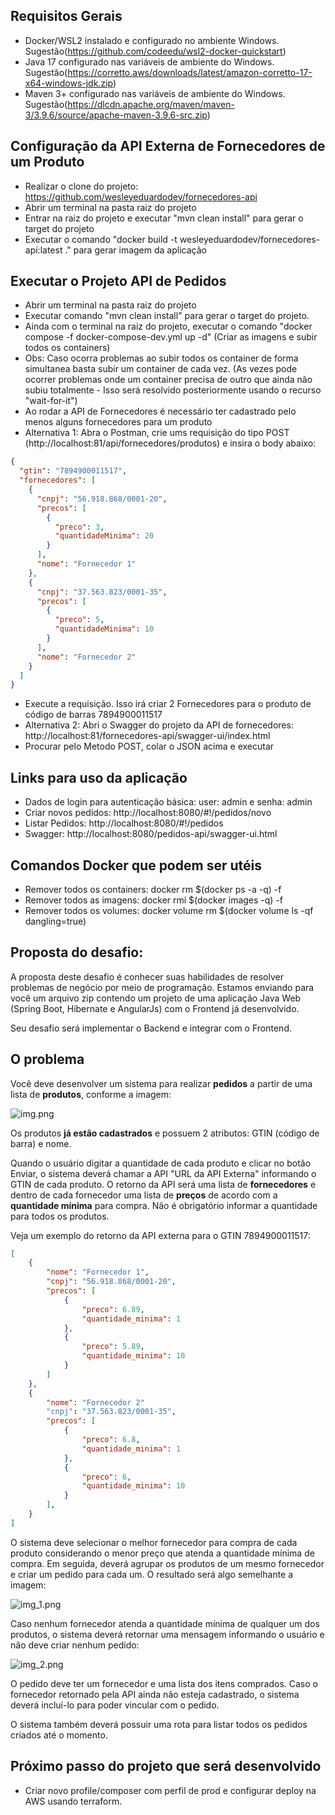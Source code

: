 
## Requisitos Gerais
- Docker/WSL2 instalado e configurado no ambiente Windows. Sugestão(https://github.com/codeedu/wsl2-docker-quickstart)
- Java 17 configurado nas variáveis de ambiente do Windows. Sugestão(https://corretto.aws/downloads/latest/amazon-corretto-17-x64-windows-jdk.zip)
- Maven 3+ configurado nas variáveis de ambiente do Windows. Sugestão(https://dlcdn.apache.org/maven/maven-3/3.9.6/source/apache-maven-3.9.6-src.zip)

## Configuração da API Externa de Fornecedores de um Produto
- Realizar o clone do projeto: https://github.com/wesleyeduardodev/fornecedores-api
- Abrir um terminal na pasta raiz do projeto
- Entrar na raiz do projeto e executar "mvn clean install" para gerar o target do projeto
- Executar o comando "docker build -t wesleyeduardodev/fornecedores-api:latest ." para gerar imagem da aplicação

## Executar o Projeto API de Pedidos
- Abrir um terminal na pasta raiz do projeto
- Executar comando "mvn clean install" para gerar o target do projeto.
- Ainda com o terminal na raiz do projeto, executar o comando "docker compose -f docker-compose-dev.yml up -d" (Criar as imagens e subir todos os containers)
- Obs: Caso ocorra problemas ao subir todos os container de forma simultanea basta subir um container de cada vez. (As vezes pode ocorrer problemas onde um container precisa de outro que ainda não subiu totalmente - Isso será resolvido posteriormente usando o recurso "wait-for-it")
- Ao rodar a API de Fornecedores é necessário ter cadastrado pelo menos alguns fornecedores para um produto
- Alternativa 1: Abra o Postman, crie ums requisição do tipo POST (http://localhost:81/api/fornecedores/produtos) e insira o body abaixo:
```json
{
  "gtin": "7894900011517",
  "fornecedores": [
    {
      "cnpj": "56.918.868/0001-20",
      "precos": [
        {
          "preco": 3,
          "quantidadeMinima": 20
        }
      ],
      "nome": "Fornecedor 1"
    },
    {
      "cnpj": "37.563.823/0001-35",
      "precos": [
        {
          "preco": 5,
          "quantidadeMinima": 10
        }
      ],
      "nome": "Fornecedor 2"
    }
  ]
}
```
- Execute a requisição. Isso irá criar 2 Fornecedores para o produto de código de barras 7894900011517
- Alternativa 2: Abri o Swagger do projeto da API de fornecedores: http://localhost:81/fornecedores-api/swagger-ui/index.html
- Procurar pelo Metodo POST, colar o JSON acima e executar

## Links para uso da aplicação
- Dados de login para autenticação básica: user: admin e senha: admin
- Criar novos pedidos: http://localhost:8080/#!/pedidos/novo
- Listar Pedidos: http://localhost:8080/#!/pedidos
- Swagger: http://localhost:8080/pedidos-api/swagger-ui.html

## Comandos Docker que podem ser utéis
- Remover todos os containers: docker rm $(docker ps -a -q) -f
- Remover todos as imagens: docker rmi $(docker images -q) -f
- Remover todos os volumes: docker volume rm $(docker volume ls -qf dangling=true)

## Proposta do desafio:

A proposta deste desafio é conhecer suas habilidades de resolver problemas de negócio por meio de programação.
Estamos enviando para você um arquivo zip contendo um projeto de uma aplicação Java Web (Spring Boot, Hibernate e AngularJs) com o Frontend já desenvolvido.

Seu desafio será implementar o Backend e integrar com o Frontend.

## O problema

Você deve desenvolver um sistema para realizar **pedidos** a partir de uma lista de **produtos**, conforme a imagem:

![img.png](src/main/resources/readme/img.png)

Os produtos **já estão cadastrados** e possuem 2 atributos: GTIN (código de barra) e nome.

Quando o usuário digitar a quantidade de cada produto e clicar no botão Enviar, o sistema deverá chamar a API "URL da API Externa" informando o GTIN de cada produto. O retorno da API será uma lista de **fornecedores** e dentro de cada fornecedor uma lista de **preços** de acordo com a **quantidade mínima** para compra. Não é obrigatório informar a quantidade para todos os produtos.

Veja um exemplo do retorno da API externa para o GTIN 7894900011517:
```json
[
    {
        "nome": "Fornecedor 1",
        "cnpj": "56.918.868/0001-20",
        "precos": [
            {
                "preco": 6.89,
                "quantidade_minima": 1
            },
            {
                "preco": 5.89,
                "quantidade_minima": 10
            }
        ]
    },
    {
        "nome": "Fornecedor 2"
        "cnpj": "37.563.823/0001-35",
        "precos": [
            {
                "preco": 6.8,
                "quantidade_minima": 1
            },
            {
                "preco": 6,
                "quantidade_minima": 10
            }
        ],
    }
]
```

O sistema deve selecionar o melhor fornecedor para compra de cada produto considerando o menor preço que atenda a quantidade mínima de compra. Em seguida, deverá agrupar os produtos de um mesmo fornecedor e criar um pedido para cada um. O resultado será algo semelhante a imagem:

![img_1.png](src/main/resources/readme/img_1.png)

Caso nenhum fornecedor atenda a quantidade mínima de qualquer um dos produtos, o sistema deverá retornar uma mensagem informando o usuário e não deve criar nenhum pedido:

![img_2.png](src/main/resources/readme/img_2.png)

O pedido deve ter um fornecedor e uma lista dos itens comprados. Caso o fornecedor retornado pela API ainda não esteja cadastrado, o sistema deverá incluí-lo para poder vincular com o pedido.

O sistema também deverá possuir uma rota para listar todos os pedidos criados até o momento.


## Próximo passo do projeto que será desenvolvido
- Criar novo profile/composer com perfil de prod e configurar deploy na AWS usando terraform.
